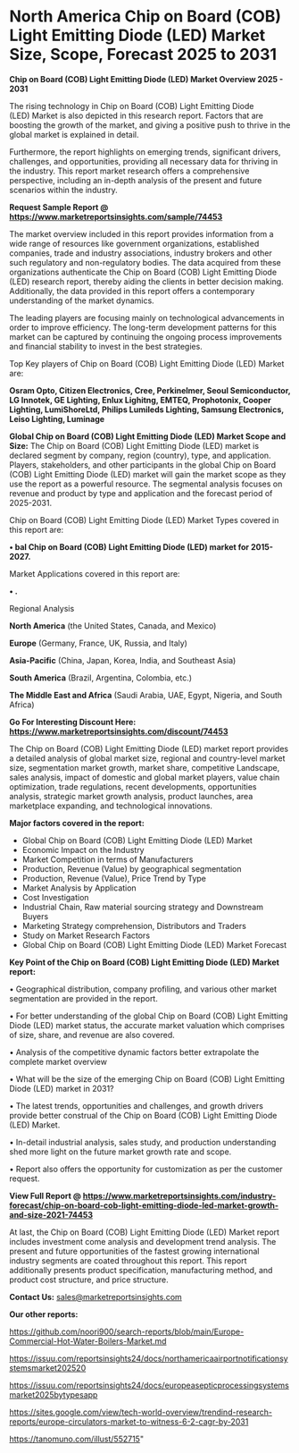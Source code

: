 # North America Chip on Board (COB) Light Emitting Diode (LED) Market Size, Scope, Forecast 2025 to 2031

<Strong> Chip on Board (COB) Light Emitting Diode (LED) Market Overview 2025 - 2031</strong>

The rising technology in Chip on Board (COB) Light Emitting Diode (LED) Market is also depicted in this research report. Factors that are boosting the growth of the market, and giving a positive push to thrive in the global market is explained in detail.

Furthermore, the report highlights on emerging trends, significant drivers, challenges, and opportunities, providing all necessary data for thriving in the industry. This report market research offers a comprehensive perspective, including an in-depth analysis of the present and future scenarios within the industry.

<strong>Request Sample Report @ <a href=https://www.marketreportsinsights.com/sample/74453>https://www.marketreportsinsights.com/sample/74453</a></strong>

The market overview included in this report provides information from a wide range of resources like government organizations, established companies, trade and industry associations, industry brokers and other such regulatory and non-regulatory bodies. The data acquired from these organizations authenticate the Chip on Board (COB) Light Emitting Diode (LED) research report, thereby aiding the clients in better decision making. Additionally, the data provided in this report offers a contemporary understanding of the market dynamics.

The leading players are focusing mainly on technological advancements in order to improve efficiency. The long-term development patterns for this market can be captured by continuing the ongoing process improvements and financial stability to invest in the best strategies.

Top Key players of Chip on Board (COB) Light Emitting Diode (LED) Market are:

<strong>Osram Opto, Citizen Electronics, Cree, Perkinelmer, Seoul Semiconductor, LG Innotek, GE Lighting, Enlux Lighitng, EMTEQ, Prophotonix, Cooper Lighting, LumiShoreLtd, Philips Lumileds Lighting, Samsung Electronics, Leiso Lighting, Luminage</strong>

<strong><b>Global Chip on Board (COB) Light Emitting Diode (LED) Market Scope and Size:</b></strong>
The Chip on Board (COB) Light Emitting Diode (LED) market is declared segment by company, region (country), type, and application. Players, stakeholders, and other participants in the global Chip on Board (COB) Light Emitting Diode (LED) market will gain the market scope as they use the report as a powerful resource. The segmental analysis focuses on revenue and product by type and application and the forecast period of 2025-2031.

Chip on Board (COB) Light Emitting Diode (LED) Market Types covered in this report are:

<strong>• bal Chip on Board (COB) Light Emitting Diode (LED) market for 2015-2027.</strong>

Market Applications covered in this report are:

<strong>• .</strong> 

Regional Analysis

<strong>North America</strong> (the United States, Canada, and Mexico)

<strong>Europe</strong> (Germany, France, UK, Russia, and Italy)

<strong>Asia-Pacific</strong> (China, Japan, Korea, India, and Southeast Asia)

<strong>South America</strong> (Brazil, Argentina, Colombia, etc.)

<strong>The Middle East and Africa</strong> (Saudi Arabia, UAE, Egypt, Nigeria, and South Africa)

<strong>Go For Interesting Discount Here: <a href=https://www.marketreportsinsights.com/discount/74453>https://www.marketreportsinsights.com/discount/74453</a></strong>

The Chip on Board (COB) Light Emitting Diode (LED) market report provides a detailed analysis of global market size, regional and country-level market size, segmentation market growth, market share, competitive Landscape, sales analysis, impact of domestic and global market players, value chain optimization, trade regulations, recent developments, opportunities analysis, strategic market growth analysis, product launches, area marketplace expanding, and technological innovations.

<strong><b>Major factors covered in the report:</b></strong>
<ul>
  <li>Global Chip on Board (COB) Light Emitting Diode (LED) Market </li>
  <li>Economic Impact on the Industry</li>
  <li>Market Competition in terms of Manufacturers</li>
  <li>Production, Revenue (Value) by geographical segmentation</li>
  <li>Production, Revenue (Value), Price Trend by Type</li>
  <li>Market Analysis by Application</li>
  <li>Cost Investigation</li>
  <li>Industrial Chain, Raw material sourcing strategy and Downstream Buyers</li>
  <li>Marketing Strategy comprehension, Distributors and Traders</li>
  <li>Study on Market Research Factors</li>
  <li>Global Chip on Board (COB) Light Emitting Diode (LED) Market Forecast</li>
</ul>

<strong><b>Key Point of the Chip on Board (COB) Light Emitting Diode (LED) Market report:</b></strong>

• Geographical distribution, company profiling, and various other market segmentation are provided in the report.

• For better understanding of the global Chip on Board (COB) Light Emitting Diode (LED) market status, the accurate market valuation which comprises of size, share, and revenue are also covered.

• Analysis of the competitive dynamic factors better extrapolate the complete market overview

• What will be the size of the emerging Chip on Board (COB) Light Emitting Diode (LED) market in 2031?

• The latest trends, opportunities and challenges, and growth drivers provide better construal of the Chip on Board (COB) Light Emitting Diode (LED) Market.

• In-detail industrial analysis, sales study, and production understanding shed more light on the future market growth rate and scope.

• Report also offers the opportunity for customization as per the customer request.

<strong><b>View Full Report @ <a href=https://www.marketreportsinsights.com/industry-forecast/chip-on-board-cob-light-emitting-diode-led-market-growth-and-size-2021-74453>https://www.marketreportsinsights.com/industry-forecast/chip-on-board-cob-light-emitting-diode-led-market-growth-and-size-2021-74453</a></b></strong>


At last, the Chip on Board (COB) Light Emitting Diode (LED) Market report includes investment come analysis and development trend analysis. The present and future opportunities of the fastest growing international industry segments are coated throughout this report. This report additionally presents product specification, manufacturing method, and product cost structure, and price structure.

<strong>Contact Us:</strong>
sales@marketreportsinsights.com

<strong>Our other reports:</strong>

<a href=https://github.com/noori900/search-reports/blob/main/Europe-Commercial-Hot-Water-Boilers-Market.md>https://github.com/noori900/search-reports/blob/main/Europe-Commercial-Hot-Water-Boilers-Market.md</a>

<a href=https://issuu.com/reportsinsights24/docs/northamericaairportnotificationsystemsmarket202520>https://issuu.com/reportsinsights24/docs/northamericaairportnotificationsystemsmarket202520</a>

<a href=https://issuu.com/reportsinsights24/docs/europeasepticprocessingsystemsmarket2025bytypesapp>https://issuu.com/reportsinsights24/docs/europeasepticprocessingsystemsmarket2025bytypesapp</a>

<a href=https://sites.google.com/view/tech-world-overview/trendind-research-reports/europe-circulators-market-to-witness-6-2-cagr-by-2031>https://sites.google.com/view/tech-world-overview/trendind-research-reports/europe-circulators-market-to-witness-6-2-cagr-by-2031</a>

<a href=https://tanomuno.com/illust/552715>https://tanomuno.com/illust/552715</a>"
